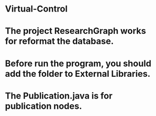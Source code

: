 # Virtual-Control


# The project ResearchGraph works for reformat the database.
# Before run the program, you should add the folder to External Libraries.
# The Publication.java is for publication nodes.
